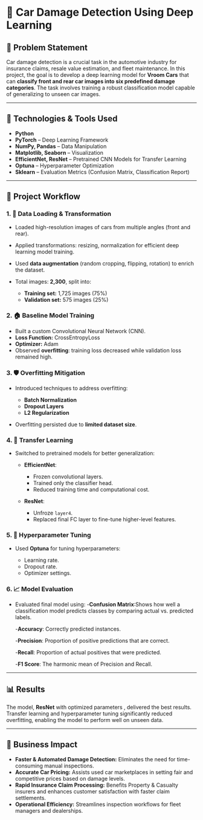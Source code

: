 # 🚗 Car Damage Detection Using Deep Learning

## 📌 Problem Statement

Car damage detection is a crucial task in the automotive industry for insurance claims, resale value estimation, and fleet maintenance. In this project, the goal is to develop a deep learning model for **Vroom Cars** that can **classify front and rear car images into six predefined damage categories**. The task involves training a robust classification model capable of generalizing to unseen car images.

---

## 🧠 Technologies & Tools Used

* **Python**
* **PyTorch** – Deep Learning Framework
* **NumPy, Pandas** – Data Manipulation
* **Matplotlib, Seaborn** – Visualization
* **EfficientNet, ResNet** – Pretrained CNN Models for Transfer Learning
* **Optuna** – Hyperparameter Optimization
* **Sklearn** – Evaluation Metrics (Confusion Matrix, Classification Report)

---

## 🧺 Project Workflow

### 1. 📂 Data Loading & Transformation

* Loaded high-resolution images of cars from multiple angles (front and rear).
* Applied transformations: resizing, normalization for efficient deep learning model training.
* Used **data augmentation** (random cropping, flipping, rotation) to enrich the dataset.
* Total images: **2,300**, split into:

  * **Training set:** 1,725 images (75%)
  * **Validation set:** 575 images (25%)

### 2. 🏠 Baseline Model Training

* Built a custom Convolutional Neural Network (CNN).
* **Loss Function:** CrossEntropyLoss
* **Optimizer:** Adam
* Observed **overfitting**: training loss decreased while validation loss remained high.

### 3. 🛡️ Overfitting Mitigation

* Introduced techniques to address overfitting:

  * **Batch Normalization**
  * **Dropout Layers**
  * **L2 Regularization**
* Overfitting persisted due to **limited dataset size**.

### 4. 🧠 Transfer Learning

* Switched to pretrained models for better generalization:

  * **EfficientNet**:

    * Frozen convolutional layers.
    * Trained only the classifier head.
    * Reduced training time and computational cost.
  * **ResNet**:

    * Unfroze `layer4`.
    * Replaced final FC layer to fine-tune higher-level features.

### 5. 🔧 Hyperparameter Tuning

* Used **Optuna** for tuning hyperparameters:

  * Learning rate.
  * Dropout rate.
  * Optimizer settings.

### 6. 📈 Model Evaluation

* Evaluated final model using:
  -**Confusion Matrix**:Shows how well a classification model predicts classes by comparing actual vs. predicted labels.
  
    -**Accuracy**: Correctly predicted instances.
  
    -**Precision**: Proportion of positive predictions that are correct.
  
    -**Recall**: Proportion of actual positives that were predicted.
  
    -**F1 Score**: The harmonic mean of Precision and Recall.


---

## 📊 Results

The  model, **ResNet**  with optimized parameters , delivered the best results. Transfer learning and hyperparameter tuning significantly reduced overfitting, enabling the model to perform well on unseen data.

---

## 💼 Business Impact

* **Faster & Automated Damage Detection:** Eliminates the need for time-consuming manual inspections.
* **Accurate Car Pricing:** Assists used car marketplaces in setting fair and competitive prices based on damage levels.
* **Rapid Insurance Claim Processing:** Benefits Property & Casualty insurers and enhances customer satisfaction with faster claim settlements.
* **Operational Efficiency:** Streamlines inspection workflows for fleet managers and dealerships.



